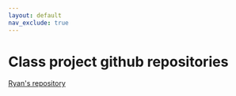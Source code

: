 ```yaml
---
layout: default
nav_exclude: true
---
```


# Class project github repositories
[Ryan's repository](https://github.com/ryan-moreno/phylo-plpath563)
